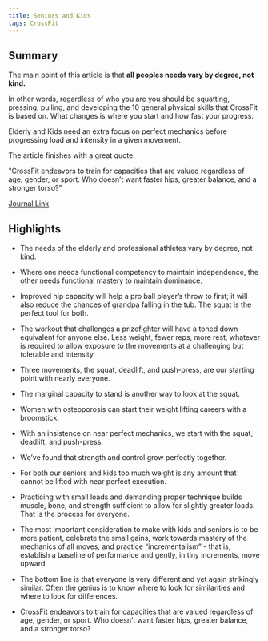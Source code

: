 ```yaml
---
title: Seniors and Kids
tags: CrossFit
---
```

## Summary

The main point of this article is that **all peoples needs vary by degree, not kind.** 

In other words, regardless of who you are you should be squatting, pressing, pulling, and developing the 10 general physical skills that CrossFit is based on. What changes is where you start and how fast your progress.

Elderly and Kids need an extra focus on perfect mechanics before progressing load and intensity in a given movement.

The article finishes with a great quote:

"CrossFit endeavors to train for capacities that are valued regardless of age, gender, or sport. Who doesn’t want faster hips, greater balance, and a stronger torso?"

[Journal Link](https://library.crossfit.com/free/pdf/seniors_kidsFeb03.pdf)

## Highlights

- The needs of the elderly and professional athletes vary by degree, not kind.

- Where one needs functional competency to maintain independence, the other needs functional mastery to maintain dominance.

- Improved hip capacity will help a pro ball player’s throw to first; it will also reduce the chances of grandpa falling in the tub. The squat is the perfect tool for both.

- The workout that challenges a prizefighter will have a toned down equivalent for anyone else. Less weight, fewer reps, more rest, whatever is required to allow exposure to the movements at a challenging but tolerable and intensity

- Three movements, the squat, deadlift, and push-press, are our starting point with nearly everyone.

- The marginal capacity to stand is another way to look at the squat.

- Women with osteoporosis can start their weight lifting careers with a broomstick.

- With an insistence on near perfect mechanics, we start with the squat, deadlift, and push-press.

- We’ve found that strength and control grow perfectly together.

- For both our seniors and kids too much weight is any amount that cannot be lifted with near perfect execution.

- Practicing with small loads and demanding proper technique builds muscle, bone, and strength sufficient to allow for slightly greater loads. That is the process for everyone.

- The most important consideration to make with kids and seniors is to be more patient, celebrate the small gains, work towards mastery of the mechanics of all moves, and practice “incrementalism” - that is, establish a baseline of performance and gently, in tiny increments, move upward.

- The bottom line is that everyone is very different and yet again strikingly similar. Often the genius is to know where to look for similarities and where to look for differences.

- CrossFit endeavors to train for capacities that are valued regardless of age, gender, or sport. Who doesn’t want faster hips, greater balance, and a stronger torso?